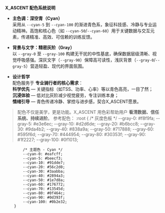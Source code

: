 **X_ASCENT 配色系统说明**

- **主色调：深空青（Cyan）**  
  采用从 `--cyan-5` 到 `--cyan-100` 的渐进青色系，象征科技感、冷静与专业运动精神。高饱和核心色（如 `--cyan-50`/`--cyan-60`）用于关键数据与交互元素，传递精准、高效、可信赖的训练反馈。

- **背景与文字：精密灰阶（Gray）**  
  以 `--gray-0` 至 `--gray-100` 构建无干扰的中性基底，确保数据层级清晰、视觉呼吸感强。深灰文字（`--gray-90`）保障高可读性，浅灰背景（`--gray-0`/`--gray-5`）营造轻盈、现代的界面氛围。

- **设计哲学**  
  配色服务于 **专业骑行者的核心需求**：  
  **科学优先** — 关键指标（如TSS、功率、心率）等以青色高亮，一目了然；  
  **沉浸体验** — 低对比灰阶减少视觉疲劳，专注训练本身；  
  **情绪引导** — 青色传递冷静、掌控与进步感，契合X_ASCENT愿景。

> 配色不仅是美学，更是功能。X_ASCENT 用色彩帮助用户 **看清数据、信任系统、持续进阶**。
参考配色：
        :root {
            /* 灰度色板 */
            --gray-0: #f8f9fa;
            --gray-5: #e3e6ec;
            --gray-10: #d2d6de;
            --gray-20: #b6bcc8;
            --gray-30: #9da4b2;
            --gray-40: #838a9a;
            --gray-50: #717888;
            --gray-60: #595f6d;
            --gray-70: #444954;
            --gray-80: #30353f;
            --gray-90: #1f2227;
            --gray-100: #0f1013;
            
            /* 主题色 - Cyan */
            --cyan-0: #eafcff;
            --cyan-5: #beecf3;
            --cyan-10: #91dde7;
            --cyan-20: #56c2d0;
            --cyan-30: #3aabba;
            --cyan-40: #2894a3;
            --cyan-50: #1e7d8a;
            --cyan-60: #176772;
            --cyan-70: #13545d;
            --cyan-80: #0f464c;
            --cyan-90: #0d393f;
            --cyan-100: #0b2e32;
        }